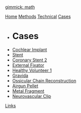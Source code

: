 [gimmick: math]()

[Home](index.md)
[Methods](checklist.md)
[Technical](technical.md)
[Cases]()

* # Cases
* [Cochlear Implant](CochleairImplantaat/case.md)
* [Stent](Stent1/case.md)
* [Coronary Stent 2](Stent2/case.md)
* [External Fixator](FixateurExterne/case.md)
* [Healthy Volunteer 1](Volunteer1/case.md)
* [Gravida](Gravida/case.md)
* [Ossicular Chain Reconstruction](Ketenreconstructie/case.md)
* [Airgun Pellet](Kogel/case.md)
* [Metal Fragment](Fragment/case.md)
* [Neurovascular Clip](Clip/case.md)


[Links](links.md)

